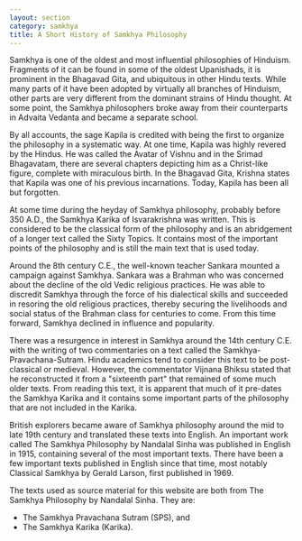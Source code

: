 ```yaml
---
layout: section
category: samkhya
title: A Short History of Samkhya Philosophy
---
```

Samkhya is one of the oldest and most influential philosophies of Hinduism. Fragments of it can be found in some of the oldest Upanishads, it is prominent in the Bhagavad Gita, and ubiquitous in other Hindu texts. While many parts of it have been adopted by virtually all branches of Hinduism, other parts are very different from the dominant strains of Hindu thought. At some point, the Samkhya philosophers broke away from their counterparts in Advaita Vedanta and became a separate school.

By all accounts, the sage Kapila is credited with being the first to organize the philosophy in a systematic way. At one time, Kapila was highly revered by the Hindus. He was called the Avatar of Vishnu and in the Srimad Bhagavatam, there are several chapters depicting him as a Christ-like figure, complete with miraculous birth. In the Bhagavad Gita, Krishna states that Kapila was one of his previous incarnations. Today, Kapila has been all but forgotten. 

At some time during the heyday of Samkhya philosophy, probably before 350 A.D., the Samkhya Karika of Isvarakrishna was written. This is considered to be the classical form of the philosophy and is an abridgement of a longer text called the Sixty Topics. It contains most of the important points of the philosophy and is still the main text that is used today.

Around the 8th century C.E., the well-known teacher Sankara mounted a campaign against Samkhya. Sankara was a Brahman who was concerned about the decline of the old Vedic religious practices. He was able to discredit Samkhya through the force of his dialectical skills and succeeded in resoring the old religious practices, thereby securing the livelihoods and social status of the Brahman class for centuries to come. From this time forward, Samkhya declined in influence and popularity.

There was a resurgence in interest in Samkhya around the 14th century C.E. with the writing of two commentaries on a text called the Samkhya-Pravachana-Sutram. Hindu academics tend to consider this text to be post-classical or medieval. However, the commentator Vijnana Bhiksu stated that he reconstructed it from a "sixteenth part" that remained of some much older texts. From reading this text, it is apparent that much of it pre-dates the Samkhya Karika and it contains some important parts of the philosophy that are not included in the Karika.

British explorers became aware of Samkhya philosophy around the mid to late 19th century and translated these texts into English. An important work called The Samkhya Philosophy by Nandalal Sinha was published in English in 1915, containing several of the most important texts. There have been a few important texts published in English since that time, most notably Classical Samkhya by Gerald Larson, first published in 1969.

The texts used as source material for this website are both from The Samkhya Philosophy by Nandalal Sinha. They are:
- The Samkhya Pravachana Sutram (SPS), and
- The Samkhya Karika (Karika).